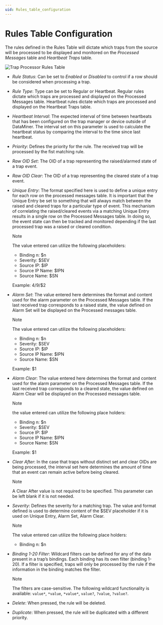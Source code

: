 ```yaml
---
uid: Rules_table_configuration
---
```


# Rules Table Configuration

The rules defined in the Rules Table will dictate which traps from the source will be processed to be displayed and monitored on the *Processed Messages* table and *Heartbeat Traps* table.

![Trap Processor Rules Table](~/user-guide/images/TrapProcessor_RulesTable.png)

- *Rule Status*: Can be set to *Enabled* or *Disabled* to control if a row should be considered when processing a trap.

- *Rule Type*: Type can be set to Regular or Heartbeat. Regular rules dictate which traps are processed and displayed on the Processed Messages table. Heartbeat rules dictate which traps are processed and displayed on the Heartbeat Traps table.

- *Heartbeat Interval*: The expected interval of time between heartbeats that has been configured on the trap manager or device outside of DataMiner. The interval set on this parameter is used to calculate the heartbeat status by comparing the interval to the time since last heartbeat.

- *Priority*: Defines the priority for the rule. The received trap will be processed by the fist matching rule.

- *Raw OID Set*: The OID of a trap representing the raised/alarmed state of a trap event.

- *Raw OID Clear*: The OID of a trap representing the cleared state of a trap event.

- *Unique Entry*: The format specified here is used to define a unique entry for each row on the processed messages table. It is important that the Unique Entry be set to something that will always match between the raised and cleared traps for a particular type of event. This mechanism of correlating the raised/cleared events via a matching Unique Entry results in a single row on the Processed Messages table. In doing so, the event state can then be tracked and monitored depending if the last processed trap was a raised or cleared condition.

   > [!NOTE]
   > The value entered can utilize the following placeholders:
   > - Binding n: $n
   > - Severity: $SEV
   > - Source IP: $IP
   > - Source IP Name: $IPN
   > - Source Name: $SN
   >
   > Example: $4/$9/$2

- *Alarm Set*: The value entered here determines the format and content used for the alarm parameter on the Processed Messages table. If the last received trap corresponds to a raised state, the value defined on Alarm Set will be displayed on the Processed messages table.

    > [!NOTE]
    > The value entered can utilize the following placeholders:
    > - Binding n: $n
    > - Severity: $SEV
    > - Source IP: $IP
    > - Source IP Name: $IPN
    > - Source Name: $SN
    >
    > Example: $1

- *Alarm Clear*: The value entered here determines the format and content used for the alarm parameter on the Processed Messages table. If the last received trap corresponds to a cleared state, the value defined on Alarm Clear will be displayed on the Processed messages table.

   > [!NOTE]
   > the value entered can utilize the following place holders:
   > - Binding n: $n
   > - Severity: $SEV
   > - Source IP: $IP
   > - Source IP Name: $IPN
   > - Source Name: $SN
   >
   > Example: $1

- *Clear After*: In the case that traps without distinct set and clear OIDs are being processed, the interval set here determines the amount of time that an event can remain active before being cleared.

   > [!NOTE]
   > A Clear After value is not required to be specified. This parameter can be left blank if it is not needed.

- *Severity*: Defines the severity for a matching trap. The value and format defined is used to determine content of the $SEV placeholder if it is used on Unique Entry, Alarm Set, Alarm Clear.

   > [!NOTE]
   > The value entered can utilize the following place holders:
   > - Binding n: $n

- *Binding 1-20 Filter*: Wildcard filters can be defined for any of the data present in a trap’s bindings. Each binding has its own filter (binding 1-20). If a filter is specified, traps will only be processed by the rule if the information in the binding matches the filter.

   > [!NOTE]
   > The filters are case-sensitive. The following wildcard functionality is available: `value*`, `*value`, `*value*`, `value?`, `?value`, `?value?`.

- *Delete*: When pressed, the rule will be deleted.

- *Duplicate*: When pressed, the rule will be duplicated with a different priority.
